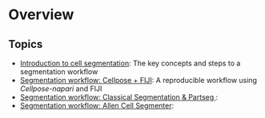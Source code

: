 Overview
=======================

## Topics

- [Introduction to cell segmentation](lesson1): The key concepts and steps to a segmentation workflow 
- [Segmentation workflow: Cellpose + FIJI](lesson2): A reproducible workflow using *Cellpose-napari* and FIJI
- [Segmentation workflow: Classical Segmentation & Partseg ](lesson3): 
- [Segmentation workflow: Allen Cell Segmenter](lesson4): 
